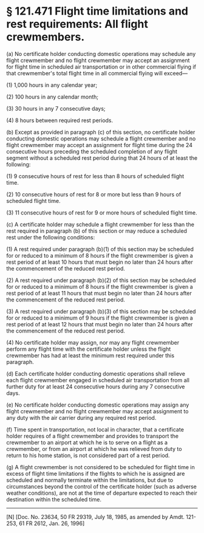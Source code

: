# § 121.471   Flight time limitations and rest requirements: All flight crewmembers.

(a) No certificate holder conducting domestic operations may schedule any flight crewmember and no flight crewmember may accept an assignment for flight time in scheduled air transportation or in other commercial flying if that crewmember's total flight time in all commercial flying will exceed—


(1) 1,000 hours in any calendar year;


(2) 100 hours in any calendar month;


(3) 30 hours in any 7 consecutive days;


(4) 8 hours between required rest periods.


(b) Except as provided in paragraph (c) of this section, no certificate holder conducting domestic operations may schedule a flight crewmember and no flight crewmember may accept an assignment for flight time during the 24 consecutive hours preceding the scheduled completion of any flight segment without a scheduled rest period during that 24 hours of at least the following:


(1) 9 consecutive hours of rest for less than 8 hours of scheduled flight time.


(2) 10 consecutive hours of rest for 8 or more but less than 9 hours of scheduled flight time.


(3) 11 consecutive hours of rest for 9 or more hours of scheduled flight time.


(c) A certificate holder may schedule a flight crewmember for less than the rest required in paragraph (b) of this section or may reduce a scheduled rest under the following conditions:


(1) A rest required under paragraph (b)(1) of this section may be scheduled for or reduced to a minimum of 8 hours if the flight crewmember is given a rest period of at least 10 hours that must begin no later than 24 hours after the commencement of the reduced rest period.


(2) A rest required under paragraph (b)(2) of this section may be scheduled for or reduced to a minimum of 8 hours if the flight crewmember is given a rest period of at least 11 hours that must begin no later than 24 hours after the commencement of the reduced rest period.


(3) A rest required under paragraph (b)(3) of this section may be scheduled for or reduced to a minimum of 9 hours if the flight crewmember is given a rest period of at least 12 hours that must begin no later than 24 hours after the commencement of the reduced rest period.


(4) No certificate holder may assign, nor may any flight crewmember perform any flight time with the certificate holder unless the flight crewmember has had at least the minimum rest required under this paragraph.


(d) Each certificate holder conducting domestic operations shall relieve each flight crewmember engaged in scheduled air transportation from all further duty for at least 24 consecutive hours during any 7 consecutive days.


(e) No certificate holder conducting domestic operations may assign any flight crewmember and no flight crewmember may accept assignment to any duty with the air carrier during any required rest period.


(f) Time spent in transportation, not local in character, that a certificate holder requires of a flight crewmember and provides to transport the crewmember to an airport at which he is to serve on a flight as a crewmember, or from an airport at which he was relieved from duty to return to his home station, is not considered part of a rest period.


(g) A flight crewmember is not considered to be scheduled for flight time in excess of flight time limitations if the flights to which he is assigned are scheduled and normally terminate within the limitations, but due to circumstances beyond the control of the certificate holder (such as adverse weather conditions), are not at the time of departure expected to reach their destination within the scheduled time.



---

[N] [Doc. No. 23634, 50 FR 29319, July 18, 1985, as amended by Amdt. 121-253, 61 FR 2612, Jan. 26, 1996]




